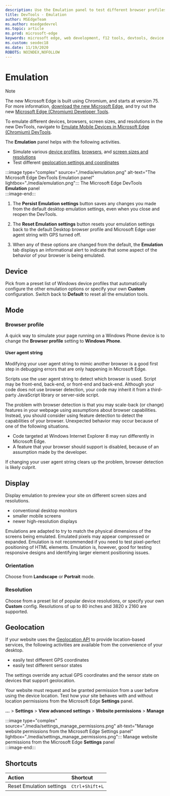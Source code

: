 ```yaml
---
description: Use the Emulation panel to test different browser profiles, screen sizes and resolutions, and GPS location coordinates
title: DevTools - Emulation
author: MSEdgeTeam
ms.author: msedgedevrel
ms.topic: article
ms.prod: microsoft-edge
keywords: microsoft edge, web development, f12 tools, devtools, device emulation, responsive design, geolocation, resolution
ms.custom: seodec18
ms.date: 11/19/2020
ROBOTS: NOINDEX,NOFOLLOW
---
```

# Emulation  

> [!NOTE]
> The new Microsoft Edge is built using Chromium, and starts at version 75.  For more information, [download the new Microsoft Edge][MicrosoftNewEdge], and try out the new [Microsoft Edge (Chromium) Developer Tools][DevtoolsGuideChromium].  
> 
> To emulate different devices, browsers, screen sizes, and resolutions in the new DevTools, navigate to [Emulate Mobile Devices in Microsoft Edge \(Chromium\) DevTools][DevtoolsGuideChromiumDeviceMode].  

The **Emulation** panel helps with the following activities.    

*   Simulate various [device profiles](#device), [browsers](#browser-profile), and [screen sizes and resolutions](#display)  
*   Test different [geolocation settings and coordinates](#geolocation)  

:::image type="complex" source="./media/emulation.png" alt-text="The Microsoft Edge DevTools Emulation panel" lightbox="./media/emulation.png":::
   The Microsoft Edge DevTools **Emulation** panel  
:::image-end:::  

1.  The **Persist Emulation settings** button saves any changes you made from the default desktop emulation settings, even when you close and reopen the DevTools.  

1.  The **Reset Emulation settings** button resets your emulation settings back to the default Desktop browser profile and Microsoft Edge user agent string with GPS turned off.  

1.  When any of these options are changed from the default, the **Emulation** tab displays an informational alert to indicate that some aspect of the behavior of your browser is being emulated.  

## Device  

Pick from a preset list of Windows device profiles that automatically configure the other emulation options or specify your own **Custom** configuration.  Switch back to **Default** to reset all the emulation tools.  

## Mode  

### Browser profile  

A quick way to simulate your page running on a Windows Phone device is to change the **Browser profile** setting to **Windows Phone**.  

#### User agent string  

Modifying your user agent string to mimic another browser is a good first step in debugging errors that are only happening in Microsoft Edge.  

Scripts use the user agent string to detect which browser is used.  Script may be front-end, back-end, or front-end and back-end.  Although your code does not use browser detection, your code may inherit it from a third-party JavaScript library or server-side script.  

The problem with browser detection is that you may scale-back \(or change\) features in your webpage using assumptions about browser capabilities. Instead, you should consider using feature detection to detect the capabilities of your browser.  Unexpected behavior may occur because of one of the following situations.  

*   Code targeted at Windows Internet Explorer 8 may run differently in Microsoft Edge.  
*   A feature that your browser should support is disabled, because of an assumption made by the developer.  

If changing your user agent string clears up the problem, browser detection is likely culprit.  

## Display  

Display emulation to preview your site on different screen sizes and resolutions.  

*   conventional desktop monitors  
*   smaller mobile screens  
*   newer high-resolution displays  

Emulations are adapted to try to match the physical dimensions of the screens being emulated.  Emulated pixels may appear compressed or expanded. Emulation is not recommended if you need to test pixel-perfect positioning of HTML elements.  Emulation is, however, good for testing responsive designs and identifying larger element positioning issues.  

### Orientation  

Choose from **Landscape** or **Portrait** mode.  

### Resolution  

Choose from a preset list of popular device resolutions, or specify your own **Custom** config.  Resolutions of up to 80 inches and 3820 x 2160 are supported.  

## Geolocation  

If your website uses the [Geolocation API][MdnGeolocationUsing] to provide location-based services, the following activities are available from the convenience of your desktop.  

*   easily test different GPS coordinates  
*   easily test different sensor states  

The settings override any actual GPS coordinates and the sensor state on devices that support geolocation.  

Your website must request and be granted permission from a user before using the device location.  Test how your site behaves with and without location permissions from the Microsoft Edge **Settings** panel.  

**...** > **Settings** > **View advanced settings** > **Website permissions** > **Manage**  

:::image type="complex" source="./media/settings_manage_permissions.png" alt-text="Manage website permissions from the Microsoft Edge Settings panel" lightbox="./media/settings_manage_permissions.png":::
   Manage website permissions from the Microsoft Edge **Settings** panel  
:::image-end:::  

## Shortcuts

| Action  | Shortcut  |  
|:--- |:--- |  
| Reset Emulation settings | `Ctrl`+`Shift`+`L` |  

<!-- links -->  


[DevtoolsGuideChromium]: /microsoft-edge/devtools-guide-chromium "Microsoft Edge (Chromium) Developer Tools | Microsoft Docs"  
[DevtoolsGuideChromiumDeviceMode]: /microsoft-edge/devtools-guide-chromium/device-mode "Emulate mobile devices in Microsoft Edge DevTools | Microsoft Docs"  

[MicrosoftNewEdge]: https://www.microsoft.com/edge "Download New Microsoft Edge Browser"  

[MdnGeolocationUsing]: https://developer.mozilla.org/docs/Web/API/Geolocation/Using_geolocation "Geolocation API | MDN"  
